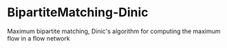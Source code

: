 BipartiteMatching-Dinic
=======================

Maximum bipartite matching, Dinic's algorithm for computing the maximum flow in a flow network
